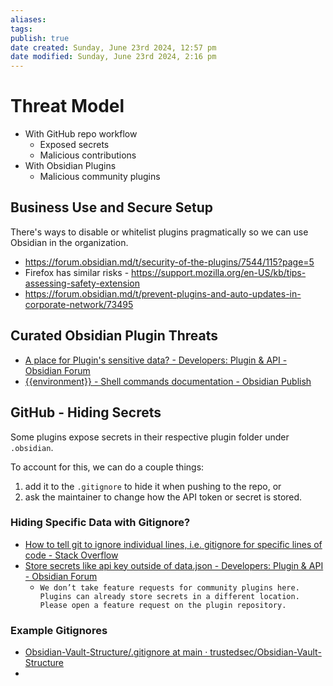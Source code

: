 ```yaml
---
aliases: 
tags: 
publish: true
date created: Sunday, June 23rd 2024, 12:57 pm
date modified: Sunday, June 23rd 2024, 2:16 pm
---
```


# Threat Model
- With GitHub repo workflow
	- Exposed secrets
	- Malicious contributions
- With Obsidian Plugins
	- Malicious community plugins

## Business Use and Secure Setup
There's ways to disable or whitelist plugins pragmatically so we can use Obsidian in the organization.

- https://forum.obsidian.md/t/security-of-the-plugins/7544/115?page=5
- Firefox has similar risks - https://support.mozilla.org/en-US/kb/tips-assessing-safety-extension
- https://forum.obsidian.md/t/prevent-plugins-and-auto-updates-in-corporate-network/73495

## Curated Obsidian Plugin Threats
- [A place for Plugin's sensitive data? - Developers: Plugin & API - Obsidian Forum](https://forum.obsidian.md/t/a-place-for-plugins-sensitive-data/18308)
- [{{environment}} - Shell commands documentation - Obsidian Publish](https://publish.obsidian.md/shellcommands/Variables/%7B%7Benvironment%7D%7D)

## GitHub - Hiding Secrets
Some plugins expose secrets in their respective plugin folder under `.obsidian`.  

To account for this, we can do a couple things: 
1) add it to the `.gitignore` to hide it when pushing to the repo, or 
2) ask the maintainer to change how the API token or secret is stored.

### Hiding Specific Data with Gitignore?
- [How to tell git to ignore individual lines, i.e. gitignore for specific lines of code - Stack Overflow](https://stackoverflow.com/questions/16244969/how-to-tell-git-to-ignore-individual-lines-i-e-gitignore-for-specific-lines-of)
- [Store secrets like api key outside of data.json - Developers: Plugin & API - Obsidian Forum](https://forum.obsidian.md/t/store-secrets-like-api-key-outside-of-data-json/56035)
	- `We don’t take feature requests for community plugins here. Plugins can already store secrets in a different location. Please open a feature request on the plugin repository.`

### Example Gitignores
- [Obsidian-Vault-Structure/.gitignore at main · trustedsec/Obsidian-Vault-Structure](https://github.com/trustedsec/Obsidian-Vault-Structure/blob/main/.gitignore)
- 